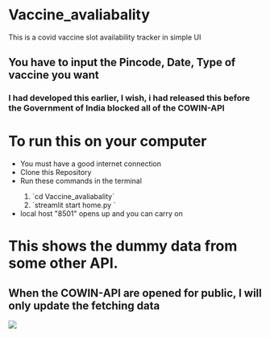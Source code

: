 # Vaccine_avaliabality
 This is a covid vaccine slot availability tracker in simple UI

 <h2>You have to input the Pincode, Date, Type of vaccine you want</h2>
 <h3> I had developed this earlier, I wish, i had released this before the Government of India blocked all of the COWIN-API </h3>
 <h1> To run this on your computer </h1>
 <ul>
    <li> You must have a good internet connection </li>
    <li> Clone this Repository </li>
    <li> Run these commands in the terminal</li>
  <ol>
    <li> `cd Vaccine_avaliabality`</li>
    <li> `streamlit start home.py `  
  </ol>   
   <li> local host "8501" opens up and you can carry on </li>
 </ul>

<h1> This shows the dummy data from some other API.</h1>
<h2> When the COWIN-API are opened for public, I will only update the fetching data</h2>
<img src="https://camo.githubusercontent.com/10be9e867236dd49357aac457c348b672ba199dece78db957804cc6bd0bdf14c/68747470733a2f2f7777772e726173612e636f6d2f6173736574732f696d672f736172612f736172612d6f70656e2d736f757263652d322e302e706e67"/>